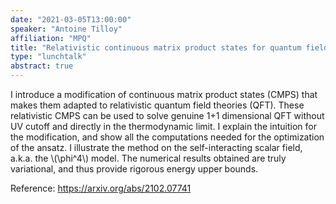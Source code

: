 ```yaml
---
date: "2021-03-05T13:00:00"
speaker: "Antoine Tilloy"
affiliation: "MPQ"
title: "Relativistic continuous matrix product states for quantum fields without cutoff"
type: "lunchtalk"
abstract: true
---
```


I introduce a modification of continuous matrix product states (CMPS) that makes them adapted to relativistic quantum field theories (QFT). These relativistic CMPS can be used to solve genuine 1+1 dimensional QFT without UV cutoff and directly in the thermodynamic limit. I explain the intuition for the modification, and show all the computations needed for the optimization of the ansatz. I illustrate the method on the self-interacting scalar field, a.k.a. the \\(\\phi^4\\) model. The numerical results obtained are truly variational, and thus provide rigorous energy upper bounds.


Reference: https://arxiv.org/abs/2102.07741


